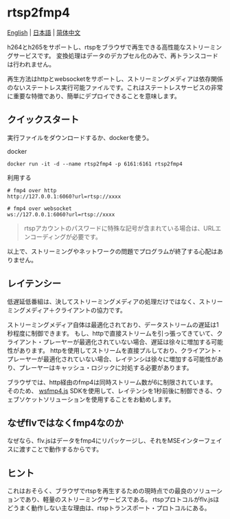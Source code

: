 # rtsp2fmp4

[English](https://github.com/yumexupanic/rtsp2fmp4) | [日本語](https://github.com/yumexupanic/rtsp2fmp4/blob/main/README_jp.md) | [简体中文](https://github.com/yumexupanic/rtsp2fmp4/blob/main/README_zh.md)

h264とh265をサポートし、rtspをブラウザで再生できる高性能なストリーミングサービスです。 変換処理はデータのデカプセル化のみで、再トランスコードは行われません。

再生方法はhttpとwebsocketをサポートし、ストリーミングメディアは依存関係のないステートレス実行可能ファイルです。これはステートレスサービスの非常に重要な特徴であり、簡単にデプロイできることを意味します。

## クイックスタート

実行ファイルをダウンロードするか、dockerを使う。

docker
```shell
docker run -it -d --name rtsp2fmp4 -p 6161:6161 rtsp2fmp4
```
利用する
```shell
# fmp4 over http 
http://127.0.0.1:6060?url=rtsp://xxxx

# fmp4 over websocket
ws://127.0.0.1:6060?url=rtsp://xxxx
```

> rtspアカウントのパスワードに特殊な記号が含まれている場合は、URLエンコーディングが必要です。

以上で、ストリーミングやネットワークの問題でプログラムが終了する心配はありません。

## レイテンシー

低遅延低番組は、決してストリーミングメディアの処理だけではなく、ストリーミングメディア＋クライアントの協力です。

ストリーミングメディア自体は最適化されており、データストリームの遅延は1秒程度に制御できます。 もし、httpで直接ストリームを引っ張ってきていて、クライアント・プレーヤーが最適化されていない場合、遅延は徐々に増加する可能性があります。
httpを使用してストリームを直接プルしており、クライアント・プレーヤーが最適化されていない場合、レイテンシは徐々に増加する可能性があり、プレーヤーはキャッシュ・ロジックに対処する必要があります。

ブラウザでは、http経由のfmp4は同時ストリーム数が6に制限されています。 そのため、 [wsfmp4.js](https://github.com/yumexupanic/wsfmp4.js) SDKを使用して、レイテンシを1秒前後に制御できる、ウェブソケットソリューションを使用することをお勧めします。

## なぜflvではなくfmp4なのか

なぜなら、flv.jsはデータをfmp4にリパッケージし、それをMSEインターフェイスに渡すことで動作するからです。

## ヒント

これはおそらく、ブラウザでrtspを再生するための現時点での最良のソリューションであり、軽量のストリーミングサービスである。
rtspプロトコルがflv.jsほどうまく動作しない主な理由は、rtspトランスポート・プロトコルにある。
